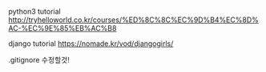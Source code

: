 
python3 tutorial
http://tryhelloworld.co.kr/courses/%ED%8C%8C%EC%9D%B4%EC%8D%AC-%EC%9E%85%EB%AC%B8


django tutorial
https://nomade.kr/vod/djangogirls/


.gitignore 수정할것!
